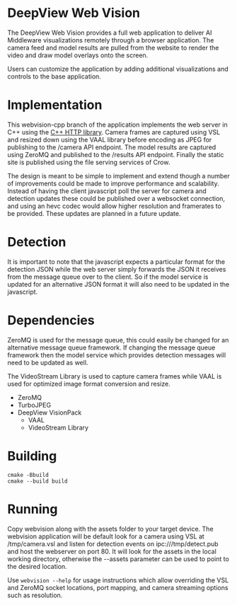 # DeepView Web Vision

The DeepView Web Vision provides a full web application to deliver AI Middleware visualizations remotely through a browser application.  The camera feed and model results are pulled from the website to render the video and draw model overlays onto the screen.

Users can customize the application by adding additional visualizations and controls to the base application.

# Implementation

This webvision-cpp branch of the application implements the web server in C++ using the [C++ HTTP library](1).  Camera frames are captured using VSL and resized down using the VAAL library before encoding as JPEG for publishing to the /camera API endpoint.  The model results are captured using ZeroMQ and published to the /results API endpoint.  Finally the static site is published using the file serving services of Crow.

The design is meant to be simple to implement and extend though a number of improvements could be made to improve performance and scalability.  Instead of having the client javascript poll the server for camera and detection updates these could be published over a websocket connection, and using an hevc codec would allow higher resolution and framerates to be provided.  These updates are planned in a future update.

# Detection

It is important to note that the javascript expects a particular format for the detection JSON while the web server simply forwards the JSON it receives from the message queue over to the client.  So if the model service is updated for an alternative JSON format it will also need to be updated in the javascript.

# Dependencies

ZeroMQ is used for the message queue, this could easily be changed for an alternative message queue framework.  If changing the message queue framework then the model service which provides detection messages will need to be updated as well.

The VideoStream Library is used to capture camera frames while VAAL is used for optimized image format conversion and resize.

- ZeroMQ
- TurboJPEG
- DeepView VisionPack
  - VAAL
  - VideoStream Library

# Building

```shell
cmake -Bbuild
cmake --build build
```

# Running

Copy webvision along with the assets folder to your target device.  The webvision application will be default look for a camera using VSL at /tmp/camera.vsl and listen for detection events on ipc:///tmp/detect.pub and host the webserver on port 80.  It will look for the assets in the local working directory, otherwise the --assets parameter can be used to point to the desired location.

Use `webvision --help` for usage instructions which allow overriding the VSL and ZeroMQ socket locations, port mapping, and camera streaming options such as resolution.


[1]: https://github.com/yhirose/cpp-httplib	"C++ HTTP Library"
